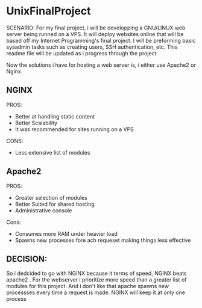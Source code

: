 # UnixFinalProject
SCENARIO: For my final project, i will be developping a GNU/LINUX web server being runned on a VPS.
It will deploy websites online that will be based off my Internet Programming's final project.
I will be preforming basic sysadmin tasks such as creating users, SSH authentication,
etc. This readme file will be updated as i progress through the project

Now the solutions i have for hosting a web server is, i either use Apache2 or Nginx.

## NGINX

PROS:
  - Better at handling static content
  - Better Scalability
  - It was recommended for sites running on a VPS

CONS:
  - Less extensive list of modules

## Apache2

PROS: 
  - Greater selection of modules
  - Better Suited for shared hosting
  - Administrative console

Cons: 
  - Consumes more RAM under heavier load
  - Spawns new processes fore ach requeset making things less effective

## DECISION:
So i dedcided to go with NGINX because it terms of speed, NGINX  beats apache2 . For the webserver i prioritize more speed than a greater list of modules for this project. And i don't like that apache spawns new processses every time a request is made. NGINX will keep it at only one process
